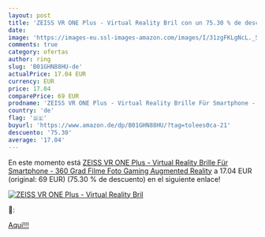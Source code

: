 ```yaml
---
layout: post
title: 'ZEISS VR ONE Plus - Virtual Reality Bril con un 75.30 % de descuento'
date: 
image: 'https://images-eu.ssl-images-amazon.com/images/I/31zgFKLgNcL._SL200_.jpg'
comments: true
category: ofertas
author: ring
slug: 'B01GHN88HU-de'
actualPrice: 17.04 EUR
currency: EUR
price: 17.04
comparePrice: 69 EUR
prodname: 'ZEISS VR ONE Plus - Virtual Reality Brille Für Smartphone - 360 Grad Filme Foto Gaming Augmented Reality'
country: 'de'
flag: '🇩🇪'
buyurl: 'https://www.amazon.de/dp/B01GHN88HU/?tag=tolees0ca-21'
descuento: '75.30'
average: '17.04'
---
```


En este momento está [ZEISS VR ONE Plus - Virtual Reality Brille Für Smartphone - 360 Grad Filme Foto Gaming Augmented Reality](https://www.amazon.de/dp/B01GHN88HU/?tag=tolees0ca-21) a 17.04 EUR (original: 69 EUR) (75.30 %  de descuento) en el siguiente enlace!

[![ZEISS VR ONE Plus - Virtual Reality Bril](https://images-eu.ssl-images-amazon.com/images/I/31zgFKLgNcL._SL200_.jpg)](https://www.amazon.de/dp/B01GHN88HU/?tag=tolees0ca-21)

🔎:


[Aquí!!!](https://www.amazon.de/dp/B01GHN88HU/?tag=tolees0ca-21)
